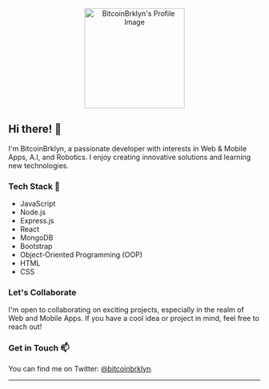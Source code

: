 <div align="center">
  <img src="https://m.media-amazon.com/images/I/81saPIMABRL.jpg" alt="BitcoinBrklyn's Profile Image" width="200">
</div>

## Hi there! 👋

I'm BitcoinBrklyn, a passionate developer with interests in Web & Mobile Apps, A.I, and Robotics. I enjoy creating innovative solutions and learning new technologies.

### Tech Stack 🚀

- JavaScript
- Node.js
- Express.js
- React
- MongoDB
- Bootstrap
- Object-Oriented Programming (OOP)
- HTML
- CSS

### Let's Collaborate 

I'm open to collaborating on exciting projects, especially in the realm of Web and Mobile Apps. If you have a cool idea or project in mind, feel free to reach out!

### Get in Touch 📫

You can find me on Twitter: [@bitcoinbrklyn](https://twitter.com/bitcoinbrklyn).

---


